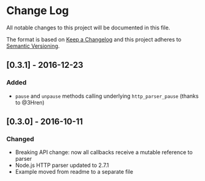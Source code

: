 # Change Log
All notable changes to this project will be documented in this file.

The format is based on [Keep a Changelog](http://keepachangelog.com/) 
and this project adheres to [Semantic Versioning](http://semver.org/).

## [0.3.1] - 2016-12-23
### Added
- `pause` and `unpause` methods calling underlying `http_parser_pause` (thanks to @3Hren)

## [0.3.0] - 2016-10-11
### Changed
- Breaking API change: now all callbacks receive a mutable reference to parser
- Node.js HTTP parser updated to 2.7.1
- Example moved from readme to a separate file
